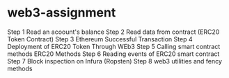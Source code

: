 # web3-assignment
Step 1
Read an acoount's balance 
Step 2
Read data from contract (ERC20 Token Contract)
Step 3
Ethereum Successful Transaction
Step 4
Deployment of ERC20 Token Through WEb3
Step 5
Calling smart contract methods ERC20 Methods
Step 6
Reading events of ERC20 smart contract
Step 7
Block inspection on Infura (Ropsten)
Step 8
web3 utilities and fency methods
